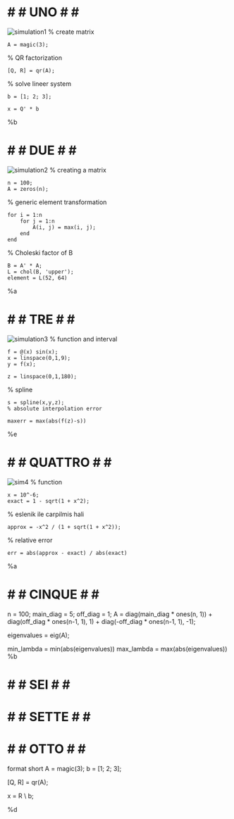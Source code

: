 # # # UNO # # #
![simulation1](https://github.com/space-hippie0/matlab/assets/118982314/e5c2a254-372e-4a2f-a996-65e7ba04ce95)
% create matrix
```
A = magic(3);
```
% QR factorization
```
[Q, R] = qr(A);
```

% solve lineer system
```
b = [1; 2; 3];

x = Q' * b
```
%b




# # # DUE # # #
![simulation2](https://github.com/space-hippie0/matlab/assets/118982314/5a832037-4719-4a59-a0ec-5a82f4f96a22)
% creating a matrix
```
n = 100;
A = zeros(n);
```
% generic element transformation
```
for i = 1:n
    for j = 1:n
        A(i, j) = max(i, j);
    end
end
```
% Choleski factor of B
```
B = A' * A;
L = chol(B, 'upper');
element = L(52, 64)
```
%a



# # # TRE # # #
![simulation3](https://github.com/space-hippie0/matlab/assets/118982314/f210be82-cef6-40ed-87bc-2e41b21bae35)
% function and interval
```
f = @(x) sin(x);
x = linspace(0,1,9);
y = f(x);
```
```
z = linspace(0,1,180);
```
% spline 
```
s = spline(x,y,z);
% absolute interpolation error
```
```
maxerr = max(abs(f(z)-s))
```
%e








# # # QUATTRO # # #
![sim4](https://github.com/space-hippie0/matlab/assets/118982314/5da81156-d540-491c-af7b-6b7fc48d8f78)
% function
```
x = 10^-6;
exact = 1 - sqrt(1 + x^2);
```
% eslenik ile carpilmis hali
```
approx = -x^2 / (1 + sqrt(1 + x^2));
```
% relative error
```
err = abs(approx - exact) / abs(exact)
```
%a


# # # CINQUE # # #

n = 100;
main_diag = 5;
off_diag = 1;
A = diag(main_diag * ones(n, 1)) + diag(off_diag * ones(n-1, 1), 1) + diag(-off_diag * ones(n-1, 1), -1);

eigenvalues = eig(A);

min_lambda = min(abs(eigenvalues))
max_lambda = max(abs(eigenvalues))
%b

# # # SEI # # #

# # # SETTE # # #

# # # OTTO # # #

format short
A = magic(3);
b = [1; 2; 3];

[Q, R] = qr(A);  

x = R \ b; 

%d
